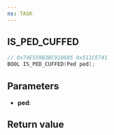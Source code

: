 ```yaml
---
ns: TASK
---
```

## IS_PED_CUFFED

```c
// 0x74E559B3BC910685 0x511CE741
BOOL IS_PED_CUFFED(Ped ped);
```

## Parameters
* **ped**: 

## Return value
